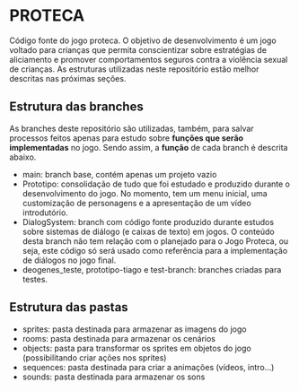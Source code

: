 # __PROTECA__
Código fonte do jogo proteca. O objetivo de desenvolvimento é um jogo voltado para crianças que permita conscientizar sobre estratégias de aliciamento e promover comportamentos seguros contra a violência sexual de crianças.
As estruturas utilizadas neste repositório estão melhor descritas nas próximas seções.

## Estrutura das branches
As branches deste repositório são utilizadas, também, para salvar processos feitos apenas para estudo sobre __funções que serão implementadas__ no jogo. Sendo assim, a __função__ de cada branch é descrita abaixo.
- main: branch base, contém apenas um projeto vazio
- Prototipo: consolidação de tudo que foi estudado e produzido durante o desenvolvimento do jogo. No momento, tem um menu inicial, uma customização de personagens e a apresentação de um vídeo introdutório.
- DialogSystem: branch com código fonte produzido durante estudos sobre sistemas de diálogo (e caixas de texto) em jogos. O conteúdo desta branch não tem relação com o planejado para o Jogo Proteca, ou seja, este código só será usado como referência para a implementação de diálogos no jogo final.
- deogenes_teste, prototipo-tiago e test-branch: branches criadas para testes.

## Estrutura das pastas
- sprites: pasta destinada para armazenar as imagens do jogo
- rooms: pasta destinada para armazenar os cenários
- objects: pasta para transformar os sprites em objetos do jogo (possibilitando criar ações nos sprites)
- sequences: pasta destinada para criar a animações (vídeos, intro...)
- sounds: pasta destinada para armazenar os sons
